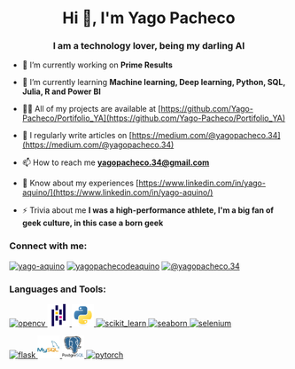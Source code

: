 <h1 align="center">Hi 👋, I'm Yago Pacheco</h1>
<h3 align="center">I am a technology lover, being my darling AI</h3>

- 🔭 I’m currently working on **Prime Results**

- 🌱 I’m currently learning **Machine learning, Deep learning, Python, SQL, Julia, R and Power BI**

- 👨‍💻 All of my projects are available at [https://github.com/Yago-Pacheco/Portifolio_YA](https://github.com/Yago-Pacheco/Portifolio_YA)

- 📝 I regularly write articles on [https://medium.com/@yagopacheco.34](https://medium.com/@yagopacheco.34)

- 📫 How to reach me **yagopacheco.34@gmail.com**

- 📄 Know about my experiences [https://www.linkedin.com/in/yago-aquino/](https://www.linkedin.com/in/yago-aquino/)

- ⚡ Trivia about me **I was a high-performance athlete, I'm a big fan of geek culture, in this case a born geek**

<h3 align="left">Connect with me:</h3>
<p align="left">
<a href="https://linkedin.com/in/yago-aquino" target="blank"><img align="center" src="https://raw.githubusercontent.com/rahuldkjain/github-profile-readme-generator/master/src/images/icons/Social/linked-in-alt.svg" alt="yago-aquino" height="30" width="40" /></a>
<a href="https://kaggle.com/yagopachecodeaquino" target="blank"><img align="center" src="https://raw.githubusercontent.com/rahuldkjain/github-profile-readme-generator/master/src/images/icons/Social/kaggle.svg" alt="yagopachecodeaquino" height="30" width="40" /></a>
<a href="https://medium.com/@yagopacheco.34" target="blank"><img align="center" src="https://raw.githubusercontent.com/rahuldkjain/github-profile-readme-generator/master/src/images/icons/Social/medium.svg" alt="@yagopacheco.34" height="30" width="40" /></a>
</p>

<h3 align="left">Languages and Tools:</h3>
<p align="left"> <a href="https://opencv.org/" target="_blank" rel="noreferrer"> <img src="https://www.vectorlogo.zone/logos/opencv/opencv-icon.svg" alt="opencv" width="40" height="40"/> </a> <a href="https://pandas.pydata.org/" target="_blank" rel="noreferrer"> <img src="https://raw.githubusercontent.com/devicons/devicon/2ae2a900d2f041da66e950e4d48052658d850630/icons/pandas/pandas-original.svg" alt="pandas" width="40" height="40"/> </a> <a href="https://www.python.org" target="_blank" rel="noreferrer"> <img src="https://raw.githubusercontent.com/devicons/devicon/master/icons/python/python-original.svg" alt="python" width="40" height="40"/> </a> <a href="https://scikit-learn.org/" target="_blank" rel="noreferrer"> <img src="https://upload.wikimedia.org/wikipedia/commons/0/05/Scikit_learn_logo_small.svg" alt="scikit_learn" width="40" height="40"/> </a> <a href="https://seaborn.pydata.org/" target="_blank" rel="noreferrer"> <img src="https://seaborn.pydata.org/_images/logo-mark-lightbg.svg" alt="seaborn" width="40" height="40"/> </a> <a href="https://www.selenium.dev" target="_blank" rel="noreferrer"> <img src="https://raw.githubusercontent.com/detain/svg-logos/780f25886640cef088af994181646db2f6b1a3f8/svg/selenium-logo.svg" alt="selenium" width="40" height="40"/> </a> </p>
<p align="left"> <a href="https://flask.palletsprojects.com/" target="_blank" rel="noreferrer"> <img src="https://www.vectorlogo.zone/logos/pocoo_flask/pocoo_flask-icon.svg" alt="flask" width="40" height="40"/> </a> <a href="https://www.mysql.com/" target="_blank" rel="noreferrer"> <img src="https://raw.githubusercontent.com/devicons/devicon/master/icons/mysql/mysql-original-wordmark.svg" alt="mysql" width="40" height="40"/> </a> <a href="https://www.postgresql.org" target="_blank" rel="noreferrer"> <img src="https://raw.githubusercontent.com/devicons/devicon/master/icons/postgresql/postgresql-original-wordmark.svg" alt="postgresql" width="40" height="40"/> </a> <a href="https://pytorch.org/" target="_blank" rel="noreferrer"> <img src="https://www.vectorlogo.zone/logos/pytorch/pytorch-icon.svg" alt="pytorch" width="40" height="40"/> </a> </p>
